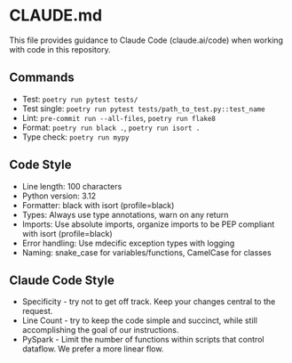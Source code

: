 # CLAUDE.md

This file provides guidance to Claude Code (claude.ai/code) when working with code in this repository.

## Commands
- Test: `poetry run pytest tests/`
- Test single: `poetry run pytest tests/path_to_test.py::test_name`
- Lint: `pre-commit run --all-files`, `poetry run flake8`
- Format: `poetry run black .`, `poetry run isort .`
- Type check: `poetry run mypy`

## Code Style
- Line length: 100 characters
- Python version: 3.12
- Formatter: black with isort (profile=black)
- Types: Always use type annotations, warn on any return
- Imports: Use absolute imports, organize imports to be PEP compliant with isort (profile=black)
- Error handling: Use mdecific exception types with logging
- Naming: snake_case for variables/functions, CamelCase for classes

## Claude Code Style

- Specificity - try not to get off track. Keep your changes central to the request.
- Line Count - try to keep the code simple and succinct, while still accomplishing the goal of our instructions.
- PySpark - Limit the number of functions within scripts that control dataflow. We prefer a more linear flow.

